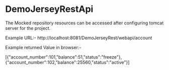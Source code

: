 # DemoJerseyRestApi

The Mocked repository resources can be accessed after configuring tomcat server for the project. 

Example URL:-
http://localhost:8081/DemoJerseyRest/webapi/account

Example returned Value in browser:- 

[{"account_number":101,"balance":51,"status":"freeze"},{"account_number":102,"balance":25560,"status":"active"}]
